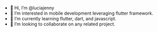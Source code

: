 - 👋 Hi, I’m @luciajenny
- 👀 I’m interested in mobile development leveraging flutter framework.
- 🌱 I’m currently learning flutter, dart, and javascript.
- 💞️ I’m looking to collaborate on any related project.



